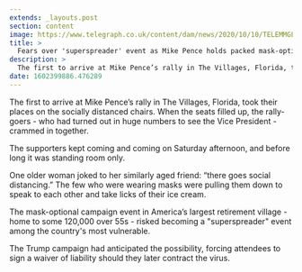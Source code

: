```yaml
--- 
extends: _layouts.post 
section: content 
image: https://www.telegraph.co.uk/content/dam/news/2020/10/10/TELEMMGLPICT000241641649_trans_NvBQzQNjv4BqCceMXJtaZGMG8GkK7K3ZQt31yt1Ozzn7E-2cVAkQKfQ.jpeg?impolicy=logo-overlay 
title: > 
  Fears over 'superspreader' event as Mike Pence holds packed mask-optional rally in Florida retirement village 
description: > 
  The first to arrive at Mike Pence’s rally in The Villages, Florida, took their places on the socially distanced chairs.When the seats filled up, the rally-goers - who had turned out in huge numbers to see the Vice President - crammed in together.The supporters kept coming and coming on Saturday afternoon, and before long it was standing room only.The mask-optional campaign event in America’s largest retirement village - home to some 120,000 over 55s - risked becoming a "superspreader" event among the country's most vulnerable.The Trump campaign had anticipated the possibility, forcing attendees to sign a waiver of liability should they later contract the virus. 
date: 1602399886.476289 
--- 
```

The first to arrive at Mike Pence’s rally in The Villages, Florida, took their places on the socially distanced chairs. When the seats filled up, the rally-goers - who had turned out in huge numbers to see the Vice President - crammed in together.

The supporters kept coming and coming on Saturday afternoon, and before long it was standing room only.

One older woman joked to her similarly aged friend: “there goes social distancing.” The few who were wearing masks were pulling them down to speak to each other and take licks of their ice cream.

The mask-optional campaign event in America’s largest retirement village - home to some 120,000 over 55s - risked becoming a "superspreader" event among the country's most vulnerable.

The Trump campaign had anticipated the possibility, forcing attendees to sign a waiver of liability should they later contract the virus.